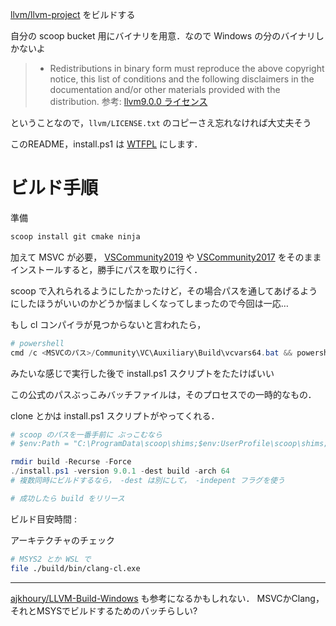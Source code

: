 
[llvm/llvm-project](https://github.com/llvm/llvm-project) をビルドする

自分の scoop bucket 用にバイナリを用意．なので Windows の分のバイナリしかないよ


>    * Redistributions in binary form must reproduce the above copyright notice,
      this list of conditions and the following disclaimers in the
      documentation and/or other materials provided with the distribution.
      参考: [llvm9.0.0 ライセンス](http://releases.llvm.org/9.0.0/LICENSE.TXT)


ということなので，`llvm/LICENSE.txt` のコピーさえ忘れなければ大丈夫そう


このREADME，install.ps1 は [WTFPL](http://www.wtfpl.net/) にします．

# ビルド手順

準備

```powershell
scoop install git cmake ninja
```

加えて MSVC が必要， [VSCommunity2019](https://docs.microsoft.com/en-us/visualstudio/releases/2019/release-notes-history?view=vs-2019) や [VSCommunity2017](https://docs.microsoft.com/en-us/visualstudio/releases/2019/release-notes-history?view=vs-2019) をそのままインストールすると，勝手にパスを取りに行く．


scoop で入れられるようにしたかったけど，その場合パスを通してあげるようにしたほうがいいのかどうか悩ましくなってしまったので今回は一応…


もし cl コンパイラが見つからないと言われたら，

```powershell
# powershell
cmd /c <MSVCのパス>/Community\VC\Auxiliary\Build\vcvars64.bat && powershell
```

みたいな感じで実行した後で install.ps1 スクリプトをたたけばいい

この公式のパスぶっこみバッチファイルは，そのプロセスでの一時的なもの．


clone とかは install.ps1 スクリプトがやってくれる．

```powershell
# scoop のパスを一番手前に ぶっこむなら
# $env:Path = "C:\ProgramData\scoop\shims;$env:UserProfile\scoop\shims;$env:Path"

rmdir build -Recurse -Force
./install.ps1 -version 9.0.1 -dest build -arch 64
# 複数同時にビルドするなら， -dest は別にして， -indepent フラグを使う

# 成功したら build をリリース
```

ビルド目安時間 : 


アーキテクチャのチェック

```bash
# MSYS2 とか WSL で
file ./build/bin/clang-cl.exe
```


---

[ajkhoury/LLVM-Build-Windows](https://github.com/ajkhoury/LLVM-Build-Windows) も参考になるかもしれない．
MSVCかClang，それとMSYSでビルドするためのバッチらしい?

